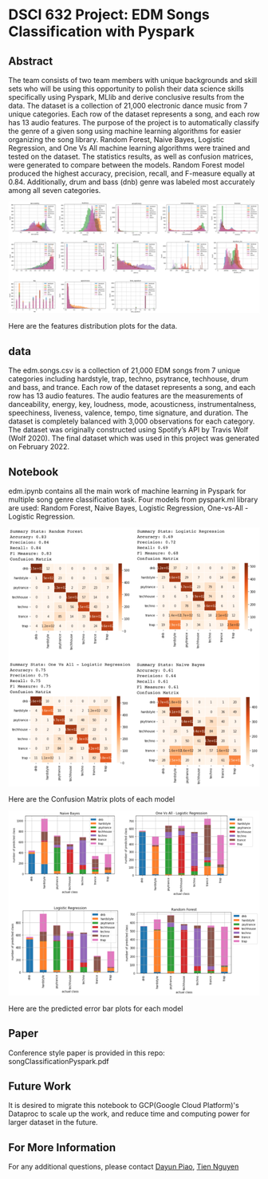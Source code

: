 # DSCI 632 Project: EDM Songs Classification with Pyspark

## Abstract
The team consists of two team members with unique backgrounds and skill sets who will be using this opportunity to polish their data science skills specifically using Pyspark, MLlib and derive conclusive results from the data. The dataset is a collection of 21,000 electronic dance music from 7 unique categories. Each row of the dataset represents a song, and each row has 13 audio features. The purpose of the project is to automatically classify the genre of a given song using machine learning algorithms for easier organizing the song library. Random Forest, Naive Bayes, Logistic Regression, and One Vs All machine learning algorithms were trained and tested on the dataset. The statistics results, as well as confusion matrices, were generated to compare between the models. Random Forest model produced the highest accuracy, precision, recall, and F-measure equally at 0.84. Additionally, drum and bass (dnb) genre was labeled most accurately among all seven categories.


![features](misc/features_distribution.png)

Here are the features distribution plots for the data.

## data

The edm.songs.csv is a collection of 21,000 EDM songs from 7 unique categories including hardstyle, trap, techno, psytrance, techhouse, drum and bass, and trance. Each row of the dataset represents a song, and each row has 13 audio features. The audio features are the measurements of danceability, energy, key, loudness, mode, acousticness, instrumentalness, speechiness, liveness, valence, tempo, time signature, and duration. The dataset is completely balanced with 3,000 observations for each category. The dataset was originally constructed using Spotify’s API by Travis Wolf (Wolf 2020). The final dataset which was used in this project was generated on February 2022.

## Notebook 

edm.ipynb contains all the main work of machine learning in Pyspark for multiple song genre classification task. Four models from pyspark.ml library are used: Random Forest, Naive Bayes, Logistic Regression, One-vs-All - Logistic Regression.

![confusionMatrix](misc/cm.png)

Here are the Confusion Matrix plots of each model

![errorBar](misc/predicted_error_bar.png)

Here are the predicted error bar plots for each model

## Paper

Conference style paper is provided in this repo: songClassificationPyspark.pdf

## Future Work

It is desired to migrate this notebook to GCP(Google Cloud Platform)'s Dataproc to scale up the work, and reduce time and computing power for larger dataset in the future.

## For More Information

For any additional questions, please contact [Dayun Piao](https://github.com/claude0124), [Tien Nguyen](https://github.com/tien011)